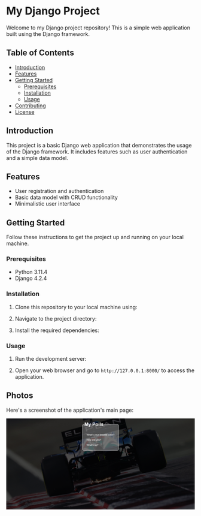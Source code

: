 # My Django Project

Welcome to my Django project repository! This is a simple web application built using the Django framework.

## Table of Contents
- [Introduction](#introduction)
- [Features](#features)
- [Getting Started](#getting-started)
  - [Prerequisites](#prerequisites)
  - [Installation](#installation)
  - [Usage](#usage)
- [Contributing](#contributing)
- [License](#license)

## Introduction
This project is a basic Django web application that demonstrates the usage of the Django framework. It includes features such as user authentication and a simple data model.

## Features
- User registration and authentication
- Basic data model with CRUD functionality
- Minimalistic user interface

## Getting Started
Follow these instructions to get the project up and running on your local machine.

### Prerequisites
- Python 3.11.4
- Django 4.2.4

### Installation
1. Clone this repository to your local machine using:

2. Navigate to the project directory:

3. Install the required dependencies:

### Usage
1. Run the development server:

2. Open your web browser and go to `http://127.0.0.1:8000/` to access the application.

## Photos

Here's a screenshot of the application's main page:

![Main Page](images/Screen%20Shot%202023-08-20%20at%2023.09.30-fullpage.png)



